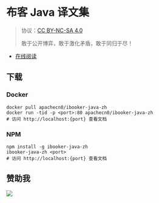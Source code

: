 <!--
    需要填充的占位符：
    
    README.md
    
        布客 Java 译文集：文档中文名
        {nameEn}：文档英文名
        {urlEn}：文档原始链接
        bkjava：域名前缀
        飞龙：负责人名称
        wizardforcel：负责人 Github 用户名
        562826179：负责人 QQ
        ibooker-java-zh：ApacheCN 的 Github 仓库名称
        ibooker-java-zh：DockerHub 仓库名称
        ibooker-java-zh：PYPI 包名称
        ibooker-java-zh：NPM 包名称
    
    CNAME
    
        bkjava：域名前缀

    index.html
    
        布客 Java 译文集：文档中文名
        #e51837\：显示颜色
        ibooker-java-zh：ApacheCN 的 Github 仓库名称

    asset/docsify-flygon-footer.js
    
        ibooker-java-zh：ApacheCN 的 Github 仓库名称
-->

# 布客 Java 译文集

> 协议：[CC BY-NC-SA 4.0](http://creativecommons.org/licenses/by-nc-sa/4.0/)
> 
> 敢于公开博弈，敢于激化矛盾，敢于同归于尽！

* [在线阅读](https://bkjava.flygon.net)

## 下载

### Docker

```
docker pull apachecn0/ibooker-java-zh
docker run -tid -p <port>:80 apachecn0/ibooker-java-zh
# 访问 http://localhost:{port} 查看文档
```

### NPM

```
npm install -g ibooker-java-zh
ibooker-java-zh <port>
# 访问 http://localhost:{port} 查看文档
```

## 赞助我

![](https://img-blog.csdnimg.cn/20200112005920729.png)
